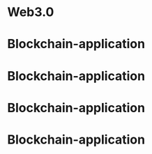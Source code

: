 # Web3.0
# Blockchain-application
# Blockchain-application
# Blockchain-application
# Blockchain-application
